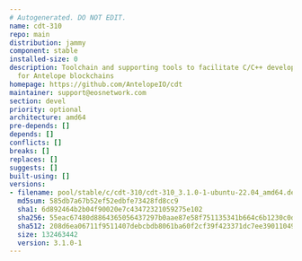 ```yaml
---
# Autogenerated. DO NOT EDIT.
name: cdt-310
repo: main
distribution: jammy
component: stable
installed-size: 0
description: Toolchain and supporting tools to facilitate C/C++ development of contracts
  for Antelope blockchains
homepage: https://github.com/AntelopeIO/cdt
maintainer: support@eosnetwork.com
section: devel
priority: optional
architecture: amd64
pre-depends: []
depends: []
conflicts: []
breaks: []
replaces: []
suggests: []
built-using: []
versions:
- filename: pool/stable/c/cdt-310/cdt-310_3.1.0-1-ubuntu-22.04_amd64.deb
  md5sum: 585db7a67b52ef52edbfe73428fd8cc9
  sha1: 6d892464b2b04f90020e7c43472321059275e102
  sha256: 55eac67480d8864365056437297b0aae87e58f751135341b664c6b1230c0d97c
  sha512: 208d6ea06711f9511407debcbdb8061ba60f2cf39f423371dc7ee390110490f1a8d1dda06df86fb4323f57ce0f762fa7f111e821ceac6c5566396fc5c5d028e3
  size: 132463442
  version: 3.1.0-1
---
```

